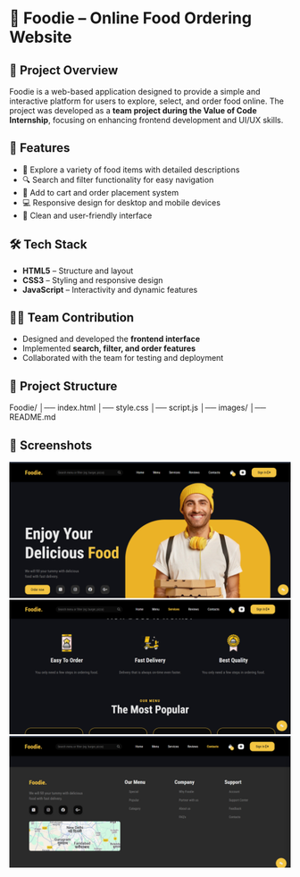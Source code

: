 # 🍔 Foodie – Online Food Ordering Website  

## 📌 Project Overview  
Foodie is a web-based application designed to provide a simple and interactive platform for users to explore, select, and order food online. The project was developed as a **team project during the Value of Code Internship**, focusing on enhancing frontend development and UI/UX skills.  

## 🚀 Features  
- 📖 Explore a variety of food items with detailed descriptions  
- 🔍 Search and filter functionality for easy navigation  
- 🛒 Add to cart and order placement system  
- 💻 Responsive design for desktop and mobile devices  
- 🎨 Clean and user-friendly interface  

## 🛠️ Tech Stack  
- **HTML5** – Structure and layout  
- **CSS3** – Styling and responsive design  
- **JavaScript** – Interactivity and dynamic features  

## 👨‍💻 Team Contribution  
- Designed and developed the **frontend interface**  
- Implemented **search, filter, and order features**  
- Collaborated with the team for testing and deployment  

## 📂 Project Structure  
Foodie/
│── index.html
│── style.css
│── script.js
│── images/
│── README.md

## 📸 Screenshots

 ![Quiz Screenshot](https://github.com/Gunj08/Foodie-Online-Food-Ordering-Website/blob/main/Screenshot%202025-10-17%20185912.png?raw=true)
 ![Quiz Screenshot](https://github.com/Gunj08/Foodie-Online-Food-Ordering-Website/blob/main/Screenshot%202025-10-17%20185935.png?raw=true)
 ![Quiz Screenshot](https://github.com/Gunj08/Foodie-Online-Food-Ordering-Website/blob/main/Screenshot%202025-10-17%20190003.png?raw=true)
